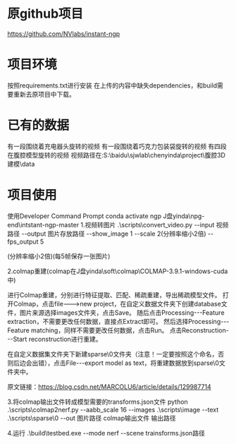 # 原github项目
https://github.com/NVlabs/instant-ngp

# 项目环境
按照requirements.txt进行安装
在上传的内容中缺失dependencies，和build需要重新去原项目中下载。


# 已有的数据
有一段围绕着充电器头旋转的视频
有一段围绕着巧克力包装袋旋转的视频
有四段在腹腔模型旋转的视频
视频路径在:S:\baidu\sjwlab\chenyinda\project\腹腔3D建模\data

# 项目使用
使用Developer Command Prompt
conda activate ngp
J盘yinda\npg-end\intstant-ngp-master
1.视频转图片
.\scripts\convert_video.py --input 视频路径 --output 图片存放路径 --show_image 1 --scale 2(分辨率缩小2倍) --fps_output 5

(分辨率缩小2倍)(每5帧保存一张图片)

2.colmap重建(colmap在J盘yinda\soft\colmap\COLMAP-3.9.1-windows-cuda中)

进行Colmap重建，分别进行特征提取、匹配、稀疏重建，导出稀疏模型文件。
打开Colmap，点击file--->new project，在自定义数据文件夹下创建database文件，图片来源选择images文件夹，点击Save。
 随后点击Processing---Feature extraction，不需要更改任何数据，直接点Extract即可。
然后选择Processing---Feature matching，同样不需要更改任何数据，点击Run。
点击Reconstruction---Start reconstruction进行重建。 

在自定义数据集文件夹下新建sparse\0文件夹（注意！一定要按照这个命名，否则后边会出错），点击File---export model as text，将重建数据放到sparse\0文件夹中。 

原文链接：https://blog.csdn.net/MARCOLU6/article/details/129987714


3.将colmap输出文件转成模型需要的transforms.json文件
python .\scripts\colmap2nerf.py --aabb_scale 16 --images .\scripts\image --text .\scripts\sparse\0 --out 
图片路径 colmap输出文件 输出路径

4.运行
.\build\testbed.exe --mode nerf --scene trainsforms.json路径


